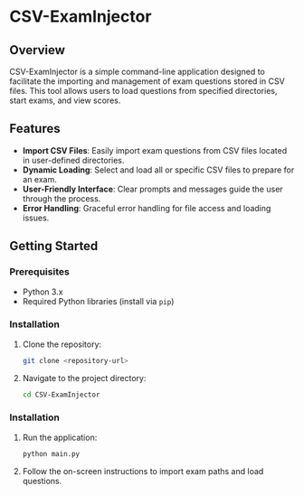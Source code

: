 # CSV-ExamInjector

## Overview
CSV-ExamInjector is a simple command-line application designed to facilitate the importing and management of exam questions stored in CSV files. This tool allows users to load questions from specified directories, start exams, and view scores.

## Features
- **Import CSV Files**: Easily import exam questions from CSV files located in user-defined directories.
- **Dynamic Loading**: Select and load all or specific CSV files to prepare for an exam.
- **User-Friendly Interface**: Clear prompts and messages guide the user through the process.
- **Error Handling**: Graceful error handling for file access and loading issues.

## Getting Started

### Prerequisites
- Python 3.x
- Required Python libraries (install via `pip`)

### Installation
1. Clone the repository:
   ```bash
   git clone <repository-url>
   ```

2. Navigate to the project directory:
    ```bash
    cd CSV-ExamInjector
    ```

### Installation
1. Run the application:
    ```bash
    python main.py
    ```
2. Follow the on-screen instructions to import exam paths and load questions.